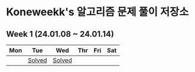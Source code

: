 # Koneweekk's 알고리즘 문제 풀이 저장소

## Week 1 (24.01.08 ~ 24.01.14)

|Mon|Tue|Wed|Thr|Fri|Sat|
|---|---|---|---|---|---|
||[Solved](./24_01/240109_solution.md)|[Solved](./24_01/240110_solution.md)||||